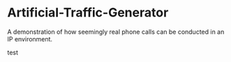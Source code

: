 # Artificial-Traffic-Generator
A demonstration of how seemingly real phone calls can be conducted in an IP environment.

test
